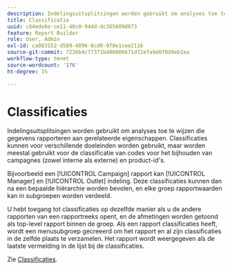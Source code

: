 ```yaml
---
description: Indelingsuitsplitsingen worden gebruikt om analyses toe te wijzen die gegevens rapporteren aan gerelateerde eigenschappen. Classificaties kunnen voor verschillende doeleinden worden gebruikt, maar worden meestal gebruikt voor de classificatie van codes voor het bijhouden van campagnes (zowel interne als externe) en product-id's.
title: Classificatie
uuid: c64ede6e-ce11-48c0-944d-dc365809d673
feature: Report Builder
role: User, Admin
exl-id: ca083152-d589-4896-8cd0-9f8e1cee2116
source-git-commit: 7226b4c77371b486006671d72efa9e0f0d9eb1ea
workflow-type: tm+mt
source-wordcount: '176'
ht-degree: 1%

---
```


# Classificaties

Indelingsuitsplitsingen worden gebruikt om analyses toe te wijzen die gegevens rapporteren aan gerelateerde eigenschappen. Classificaties kunnen voor verschillende doeleinden worden gebruikt, maar worden meestal gebruikt voor de classificatie van codes voor het bijhouden van campagnes (zowel interne als externe) en product-id&#39;s.

Bijvoorbeeld een [!UICONTROL Campaign] rapport kan [!UICONTROL Manager] en [!UICONTROL Outlet] indeling. Deze classificaties kunnen dan na een bepaalde hiërarchie worden bevolen, en elke groep rapportwaarden kan in subgroepen worden verdeeld.

U hebt toegang tot classificaties op dezelfde manier als u de andere rapporten van een rapportreeks opent, en de afmetingen worden getoond als top-level rapport binnen de groep. Als een rapport classificaties heeft, wordt een menusubgroep gecreeerd om het rapport en al zijn classificaties in de zelfde plaats te verzamelen. Het rapport wordt weergegeven als de laatste vermelding in de lijst bij de classificaties.

Zie [Classificaties](/help/components/classifications/c-classifications.md).
